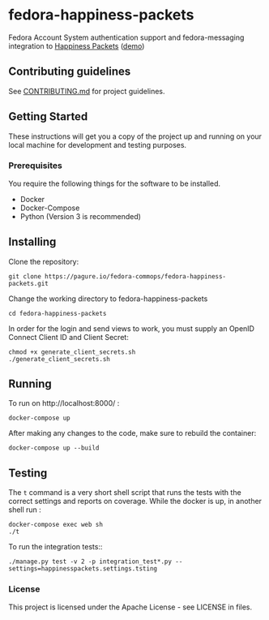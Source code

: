 # fedora-happiness-packets

Fedora Account System authentication support and fedora-messaging integration to [Happiness Packets](https://happinesspackets.io) ([demo](https://happinesspackets.fedorainfracloud.org/))


## Contributing guidelines

See [CONTRIBUTING.md](https://pagure.io/fedora-commops/fedora-happiness-packets/blob/master/f/.project-docs/CONTRIBUTING.md) for project guidelines.


## Getting Started

These instructions will get you a copy of the project up and running on your local machine for development and testing purposes.

### Prerequisites

You require the following things for the software to be installed.

- Docker
- Docker-Compose
- Python (Version 3 is recommended)

## Installing

Clone the repository:

```
git clone https://pagure.io/fedora-commops/fedora-happiness-packets.git
```

Change the working directory to fedora-happiness-packets

```
cd fedora-happiness-packets
```

In order for the login and send views to work, you must supply an OpenID Connect Client ID and Client Secret:

```
chmod +x generate_client_secrets.sh
./generate_client_secrets.sh
```

## Running

To run on http://localhost:8000/ :
```
docker-compose up
```
After making any changes to the code, make sure to rebuild the container:
```
docker-compose up --build
```
## Testing

The `t` command is a very short shell script that runs the tests with the correct settings and reports on coverage.
While the docker is up, in another shell run :
```
docker-compose exec web sh
./t
```
To run the integration tests::
```
./manage.py test -v 2 -p integration_test*.py --settings=happinesspackets.settings.tsting
```
### License

This project is licensed under the Apache License - see LICENSE in files.
